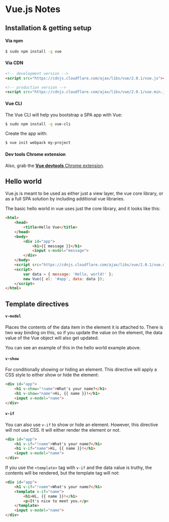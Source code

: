 # Vue.js Notes

## Installation & getting setup

#### Via npm

```bash
$ sudo npm install -g vue
```

#### Via CDN

```html
<!-- development version -->
<script src="https://cdnjs.cloudflare.com/ajax/libs/vue/2.0.1/vue.js"></script>

<!-- production version -->
<script src="https://cdnjs.cloudflare.com/ajax/libs/vue/2.0.1/vue.min.js"></script>
```

#### Vue CLI

The Vue CLI will help you bootstrap a SPA app with Vue:

```bash
$ sudo npm install -g vue-cli
```

Create the app with:

```bash
$ vue init webpack my-project
```

#### Dev tools Chrome extension

Also, grab the [**Vue devtools** Chrome extension](https://chrome.google.com/webstore/detail/vuejs-devtools/nhdogjmejiglipccpnnnanhbledajbpd).

## Hello world

Vue.js is meant to be used as either just a view layer, the vue core library, or as a full SPA solution by including additional vue libraries.  

The basic hello world in vue uses just the core library, and it looks like this:

```html
<html> 
	<head>
		<title>Hello Vue</title> 
	</head>
	<body>
		<div id="app">
			<h1>{{ message }}</h1>
			<input v-model="message">
		</div>
	</body> 
	<script src="https://cdnjs.cloudflare.com/ajax/libs/vue/2.0.1/vue.min.js"></script>
	<script>
		var data = { message: 'Hello, world!' };
		new Vue({ el: '#app', data: data });
	</script>
</html>
```

## Template directives

#### `v-model`

Places the contents of the data item in the element it is attached to.  There is two way binding on this, so if you update the value on the element, the data value of the Vue object will also get updated.

You can see an example of this in the hello world example above.

#### `v-show`

For conditionally showing or hiding an element.  This directive will apply a CSS style to either show or hide the element:

```html
<div id="app">
	<h1 v-show="!name">What's your name?</h1>
	<h1 v-show="name">Hi, {{ name }}!</h1>
	<input v-model="name">
</div>
```

#### `v-if`

You can also use `v-if` to show or hide an element.  However, this directive will not use CSS.  It will either render the element or not.

```html
<div id="app">
	<h1 v-if="!name">What's your name?</h1>
	<h1 v-if="name">Hi, {{ name }}!</h1>
	<input v-model="name">
</div>
```

If you use the `<template>` tag with `v-if` and the data value is truthy, the contents will be rendered, but the template tag will not:

```html
<div id="app">
	<h1 v-if="!name">What's your name?</h1>
	<template v-if="name">
		<h1>Hi, {{ name }}!</h1>
		<p>It's nice to meet you.</p>
	</template>
	<input v-model="name">
</div>
```
